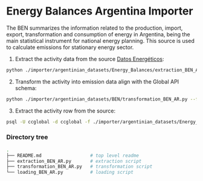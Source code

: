 # Energy Balances Argentina Importer
The BEN summarizes the information related to the production, import, export, transformation and consumption of energy in Argentina, being the main statistical instrument for national energy planning. This source is used to calculate emissions for stationary energy sector.

1. Extract the activity data from the source [Datos Energéticos](http://datos.energia.gob.ar/dataset/balances-energeticos):
```bash
python ./importer/argentinian_datasets/Energy_Balances/extraction_BEN_AR.py --filepath [path where the extracted data will be saved] 
```
2. Transform the activity into emission data align with the Global API schema:
```bash
python ./importer/argentinian_datasets/BEN/transformation_BEN_AR.py --filepath [path where the transformed data will be saved]
```
3. Extract the activity row from the source:
```bash
psql -U ccglobal -d ccglobal -f ./importer/argentinian_datasets/Energy_Balances/loading_BEN_AR.sql
```

### Directory tree
```sh
.
├── README.md                  # top level readme
├── extraction_BEN_AR.py       # extraction script
├── transformation_BEN_AR.py   # transformation script
└── loading_BEN_AR.py          # loading script    
```
